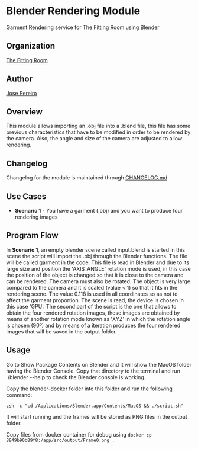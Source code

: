 # Blender Rendering Module

Garment Rendering service for The Fitting Room using Blender

## Organization

[The Fitting Room](https://github.com/TheFittingRoom/)

## Author

[Jose Pereiro](https://github.com/josepereiroml)

## Overview

This module allows importing an .obj file into a .blend file, this file has some previous characteristics that have to be modified in order to be rendered by the camera. Also, the angle and size of the camera are adjusted to allow rendering.

## Changelog

Changelog for the module is maintained through [CHANGELOG.md](docs/CHANGELOG.md)

## Use Cases

- **Scenario 1** - You have a garment (.obj) and you want to produce four rendering images

## Program Flow

In **Scenario 1**, an empty blender scene called input.blend is started in this scene the script will import the .obj through the Blender functions. The file will be called garment in the code. This file is read in Blender and due to its large size and position the 'AXIS_ANGLE' rotation mode is used, in this case the position of the object is changed so that it is close to the camera and can be rendered. The camera must also be rotated. The object is very large compared to the camera and it is scaled (value < 1) so that it fits in the rendering scene. The value 0.118 is used in all coordinates so as not to affect the garment proportion. The scene is read, the device is chosen in this case 'GPU'.
The second part of the script is the one that allows to obtain the four rendered rotation images, these images are obtained by means of another rotation mode known as 'XYZ' in which the rotation angle is chosen (90º) and by means of a iteration produces the four rendered images that will be saved in the output folder.

## Usage

Go to Show Package Contents on Blender and it will show the MacOS folder having the Blender Console.
Copy that directory to the terminal and run ./blender --help to check the Blender console is working.

Copy the blender-docker folder into this folder and run the following command:

`zsh -c "cd /Applications/Blender.app/Contents/MacOS && ./script.sh"`

It will start running and the frames will be stored as PNG files in the output folder.

Copy files from docker container for debug using 
`docker cp 8849b90b89f8:/app/src/output/Frame0.png .`
